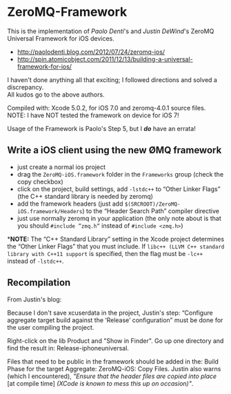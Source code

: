 # ZeroMQ-Framework

This is the implementation of *Paolo Denti*'s and *Justin DeWind*'s ZeroMQ Universal Framework for iOS devices.

* <http://paolodenti.blog.com/2012/07/24/zeromq-ios/>
* <http://spin.atomicobject.com/2011/12/13/building-a-universal-framework-for-ios/>

I haven't done anything all that exciting; I followed directions and solved a discrepancy.<br/>
All kudos go to the above authors.

Compiled with: Xcode 5.0.2, for iOS 7.0 and zeromq-4.0.1 source files.
NOTE: I have NOT tested the framework on device for iOS 7!

Usage of the Framework is Paolo's Step 5, but I ***do*** have an errata!

## Write a iOS client using the new ØMQ framework

* just create a normal ios project
* drag the `ZeroMQ-iOS.framework` folder in the `Frameworks` group (check the copy checkbox)
* click on the project, build settings, add `-lstdc++` to “Other Linker Flags” (the C++ standard library is needed by zeromq)
* add the framework headers (just add `$(SRCROOT)/ZeroMQ-iOS.framework/Headers`) to the “Header Search Path” compiler directive
* just use normally zeromq in your application (the only note about is that you should `#include ”zmq.h”` instead of `#include <zmq.h>`)

***NOTE:** The “C++ Standard Library” setting in the Xcode project determines the “Other Linker Flags” that you must include. If `libc++ (LLVM C++ standard library with C++11 support` is specified, then the flag must be `-lc++` instead of `-lstdc++`.

## Recompilation

From Justin's blog: 

Because I don't save xcuserdata in the project, Justin's step: “Configure aggregate target build against the ‘Release’ configuration” must be done for the user compiling the project.

Right-click on the lib Product and "Show in Finder". Go up one directory and find the result in: Release-iphoneuniversal.

Files that need to be public in the framework should be added in the: Build Phase for the target Aggregate: ZeroMQ-iOS: Copy Files. Justin also warns (which I encountered), *"Ensure that the header files are copied into place* [at compile time] *(XCode is known to mess this up on occasion)"*.

